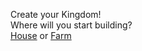 Create your Kingdom!   
Where will you start building?  
[House](choices/house.md) or [Farm](choices/farm.md)